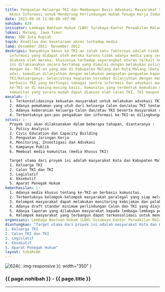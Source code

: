 ```yaml
---
title: Penguatan Keluarga TKI dan Membangun Basis Advokasi Masyarakat Sipil Dalam
  Akses Informasi untuk Mendorong Perlindungan Hukum Tenaga Kerja Indonesia
date: 2011-09-16 11:08:00 +07:00
nohibah: 624
inisiator: Lembaga Bantuan Hukum (LBH) Surabaya Kantor Perwakilan Malang
lokasi: Malang, Jawa Timur
dana: 300 Juta Rupiah
topik: Keadilan dan kesetaraan akses terhadap media
lama: Desember 2011- November 2012
deskripsi: Banyaknya kasus ke-TKI-an salah satu faktornya adalah tidak berimbangnya
  informasi yang didapat oleh mereka karena tidak adanya media yang secara mudah dapat
  diakses oleh mereka, khususnya terhadap seperangkat aturan terkait ke-TKI-an. Proyek
  ini dilaksanakan secara bertahap yang dimulai dengan melakukan policy analysis terkait
  dengan ke- TKI-an yang ada di Kabupaten Malang dan Kota Malang (Data awal sudah
  ada), kemudian dilanjutkan dengan melakukan penguatan-penguatan kapasitas berbasis
  TKI/Keluarganya. Selanjutnya kegiatan tersebut dilanjutkan dengan membentuk komunitas
  berbasis TKI yang berfungsi sebagai sentra informasi dan advokasi awal bagi permasalahan
  ke-TKI-an di masing-masing basis, komunitas yang terbentuk kemudian membuat media
  komunitas yang secara mudah dapat diakses oleh calon TKI, TKI maupun keluarganya.
masalah: |-
  1. Terkonsolidasinya kekuatan masyarakat untuk melakukan advokasi TKI.
  2. Adanya pemahaman yang utuh dari keluarga Calon dan/atau TKI tentang hak-hak normatifnya sebagai TKI.
  3. Adanya keberanian keluarga Calon dan/atau TKI beserta masyarakat untuk melaporkan kasus-kasus pelanggaran ketenagakerjaan sektor buruh migran.
  4. Terbentuknya pos-pos pengaduan dan informasi ke-TKI-an dilingkungan masyarakat yang dikelola oleh komunitas-komunitas masyarakat basis buruh migran.
solusi: |-
  Proyek ini akan dilaksanakan dalam beberapa tahapan, diantaranya :
  1. Policy Analysis
  2. Civic Education dan Capacity Building
  3. Penguatan Jaringan Kerja
  4. Monitoring, Investigasi dan Advokasi
  5. Kampanye Publik
  6. Membuat media komunitas (media khusus TKI)

  Target utama dari proyek ini adalah masyarakat Kota dan Kabupaten Malang khususnya:
  1. Keluarga TKI
  2. Calon TKI dan TKI
  3. Legislatif
  4. Eksekutif
  5. Aparat Penegak Hukum
keberhasilan: |-
  1. Adanya media khusus tentang ke-TKI-an berbasis komunitas.
  2. Terbentuknya kelompok-kelompok masyarakat paralegal yang siap melakukan advokasi terhadap kasus-kasus ke-TKI-an dan memberikan informasi terkait dengan ke-TKI-an.
  3. Kelompok masyarakat dapat melakukan monitoring kebijakan dan pelaksanaan perlindungan TKI di daerahnya masing-masing.
  4. Adanya draft standar minimum perlindungan Calon dan TKI yang diajukan oleh masyarakat.
  5. Adanya laporan yang dilakukan masyarakat kepada lembaga-lembaga penegak hukum yang berkaitan dengan kasus-kasus ke-TKI-an.
  6. Kelompok masyarakat yang terbangun dapat terkonsolidasi untuk menuntut hak dan dapat melakukan bergaining dengan pengambil keputusan.
organisasi: Lembaga Bantuan Hukum (LBH) Surabaya Kantor Perwakilan Malang
diuntungkan: "Target utama dari proyek ini adalah masyarakat Kota dan Kabupaten Malang khususnya: 
1. Keluarga TKI
2. Calon TKI dan TKI
3. Legislatif
4. Eksekutif
5. Aparat Penegak Hukum"
layout: hibahcmb
---
```


![624](/static/img/hibahcmb/624.png){: .img-responsive }{: width="350" }

### {{ page.nohibah }} - {{ page.title }}

---
